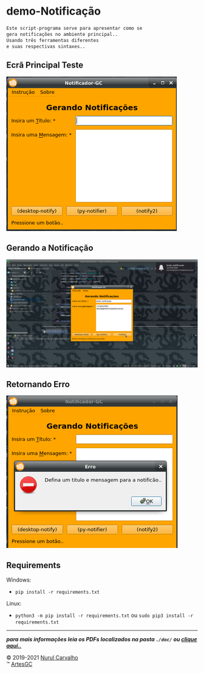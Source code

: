 # demo-Notificação

    Este script-programa serve para apresentar como se
    gera notificações no ambiente principal..
    Usando três ferramentas diferentes
    e suas respectivas sintaxes..

## Ecrã Principal Teste

![](img/principal.png)

## Gerando a Notificação

![](img/notificacao.png)

## Retornando Erro

![](img/erro.png)

## Requirements

Windows:
- ``pip install -r requirements.txt``

Linux:
- ``python3 -m pip install -r requirements.txt``
ou ``sudo pip3 install -r requirements.txt``

---

**_para mais informações leia os PDFs localizados na pasta ``./doc/`` ou [clique aqui..](/doc)_**

&copy; 2019-2021 [Nurul Carvalho](mailto:nuruldecarvalho@gmail.com) \
&trade; [ArtesGC](https://artesgc.home.blog)